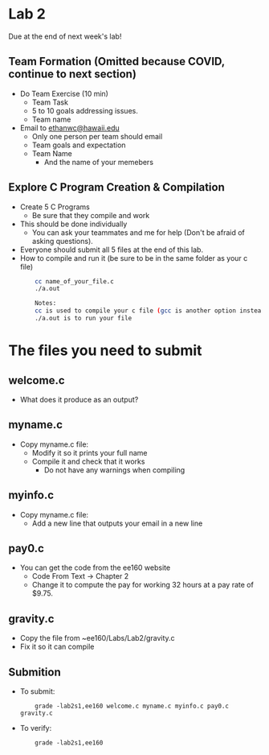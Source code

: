 # Lab 2
Due at the end of next week's lab!

## Team Formation (Omitted because COVID, continue to next section)
- Do Team Exercise (10 min)
    - Team Task
    - 5 to 10 goals addressing issues.
    - Team name
- Email to ethanwc@hawaii.edu
    - Only one person per team should email
    - Team goals and expectation
    - Team Name
        - And the name of your memebers

## Explore C Program Creation & Compilation
- Create 5 C Programs
    - Be sure that they compile and work
- This should be done individually
    - You can ask your teammates and me for help (Don't be afraid of asking questions).
- Everyone should submit all 5 files at the end of this lab.
- How to compile and run it (be sure to be in the same folder as your c file)
    ``` bash
        cc name_of_your_file.c
        ./a.out

        Notes:
        cc is used to compile your c file (gcc is another option instead of cc)
        ./a.out is to run your file
    ```

# The files you need to submit

## welcome.c
- What does it produce as an output?

## myname.c
- Copy myname.c file:
    - Modify it so it prints your full name
    - Compile it and check that it works
        - Do not have any warnings when compiling

## myinfo.c
- Copy myname.c file:
    - Add a new line that outputs your email in a new line

## pay0.c
- You can get the code from the ee160 website
    - Code From Text -> Chapter 2
    - Change it to compute the pay for working 32 hours at a pay rate of $9.75. 

## gravity.c
- Copy the file from ~ee160/Labs/Lab2/gravity.c
- Fix it so it can compile

## Submition
- To submit:
    ```
        grade -lab2s1,ee160 welcome.c myname.c myinfo.c pay0.c gravity.c
    ```
- To verify:
    ```
        grade -lab2s1,ee160
    ```
